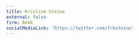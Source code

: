 ```yaml
---
title: Kristine Steine
external: false
firm: Bekk
socialMediaLink: 'https://twitter.com/frksteine'
---
```


